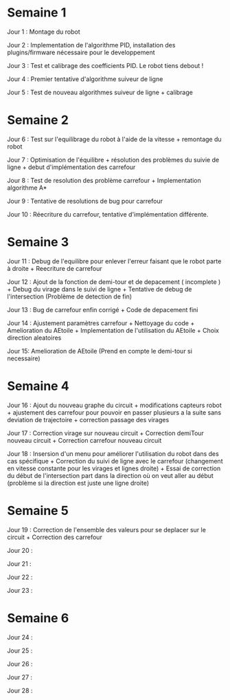 # Semaine 1

Jour 1 : Montage du robot

Jour 2 : Implementation de l'algorithme PID, installation des plugins/firmware nécessaire pour le developpement

Jour 3 : Test et calibrage des coefficients PID. Le robot tiens debout !

Jour 4 : Premier tentative d'algorithme suiveur de ligne

Jour 5 : Test de nouveau algorithmes suiveur de ligne + calibrage 

# Semaine 2

Jour 6 : Test sur l'equilibrage du robot à l'aide de la vitesse + remontage du robot

Jour 7 : Optimisation de l'équilibre + résolution des problèmes du suivie de ligne + debut d'implémentation des carrefour

Jour 8 : Test de resolution des problème carrefour + Implementation algorithme A*

Jour 9 : Tentative de resolutions de bug pour carrefour

Jour 10 : Réecriture du carrefour, tentative d'implémentation différente.

# Semaine 3

Jour 11 : Debug de l'equilibre pour enlever l'erreur faisant que le robot parte à droite + Reecriture de carrefour

Jour 12 : Ajout de la fonction de demi-tour et de depacement ( incomplete ) + Debug du virage dans le suivi de ligne + Tentative de debug de l'intersection (Problème de detection de fin)

Jour 13 : Bug de carrefour enfin corrigé + Code de depacement fini

Jour 14 : Ajustement paramètres carrefour + Nettoyage du code + Amelioration du AEtoile + Implementation de l'utilisation du AEtoile + Choix direction aleatoires

Jour 15: Amelioration de AEtoile (Prend en compte le demi-tour si necessaire)

# Semaine 4

Jour 16 : Ajout du nouveau graphe du circuit + modifications capteurs robot + ajustement des carrefour pour pouvoir en passer plusieurs a la suite sans deviation de trajectoire + correction passage des virages

Jour 17 : Correction virage sur nouveau circuit + Correction demiTour nouveau circuit + Correction carrefour nouveau circuit

Jour 18 : Insersion d'un menu pour améliorer l'utilisation du robot dans des cas spécifique + Correction du suivi de ligne avec le carrefour (changement en vitesse constante pour les virages et lignes droite) + Essai de correction du début de l'intersection part dans la direction où on veut aller au début (problème si la direction est juste une ligne droite) 

# Semaine 5

Jour 19 : Correction de l'ensemble des valeurs pour se deplacer sur le circuit + Correction des carrefour

Jour 20 : 

Jour 21 : 

Jour 22 : 

Jour 23 : 

# Semaine 6

Jour 24 : 

Jour 25 : 

Jour 26 : 

Jour 27 : 

Jour 28 : 
